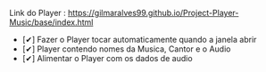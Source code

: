 Link do Player : 
<a href='https://gilmaralves99.github.io/Project-Player-Music/base/index.html'>
https://gilmaralves99.github.io/Project-Player-Music/base/index.html
</a>

- [✔] Fazer o Player tocar automaticamente quando a janela abrir
- [✔] Player contendo nomes da Musica, Cantor e o Audio
- [✔] Alimentar o Player com os dados de audio 
